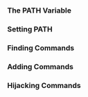 ### The PATH Variable

### Setting PATH

### Finding Commands

### Adding Commands

### Hijacking Commands
